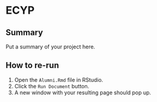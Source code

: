 # ECYP

## Summary
Put a summary of your project here. 

## How to re-run
1. Open the `Alumni.Rmd` file in RStudio.
2. Click the `Run Document` button.
3. A new window with your resulting page should pop up.
